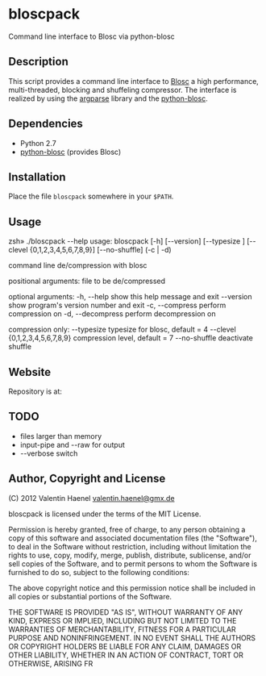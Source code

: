 # bloscpack

Command line interface to Blosc via python-blosc

## Description

This script provides a command line interface to
[Blosc](http://blosc.pytables.org/trac) a high performance, multi-threaded,
blocking and shuffeling compressor. The interface is realized by using the
[argparse](http://docs.python.org/dev/library/argparse.html) library
and the [python-blosc](https://github.com/FrancescAlted/python-blosc).

## Dependencies

* Python 2.7
* [python-blosc](https://github.com/FrancescAlted/python-blosc) (provides Blosc)

## Installation

Place the file ``bloscpack`` somewhere in your ``$PATH``.

## Usage

zsh» ./bloscpack --help
usage: bloscpack [-h] [--version] [--typesize <size>]
                 [--clevel {0,1,2,3,4,5,6,7,8,9}] [--no-shuffle] (-c | -d)
                 <file>

command line de/compression with blosc

positional arguments:
  <file>                file to be de/compressed

optional arguments:
  -h, --help            show this help message and exit
  --version             show program's version number and exit
  -c, --compress        perform compression on <file>
  -d, --decompress      perform decompression on <file>

compression only:
  --typesize <size>     typesize for blosc, default = 4
  --clevel {0,1,2,3,4,5,6,7,8,9}
                        compression level, default = 7
  --no-shuffle          deactivate shuffle

## Website

Repository is at: 

## TODO

* files larger than memory
* input-pipe and --raw for output
* --verbose switch

## Author, Copyright and License

(C) 2012 Valentin Haenel <valentin.haenel@gmx.de>

bloscpack is licensed under the terms of the MIT License.

Permission is hereby granted, free of charge, to any person obtaining a copy of
this software and associated documentation files (the "Software"), to deal in
the Software without restriction, including without limitation the rights to
use, copy, modify, merge, publish, distribute, sublicense, and/or sell copies
of the Software, and to permit persons to whom the Software is furnished to do
so, subject to the following conditions:

The above copyright notice and this permission notice shall be included in all
copies or substantial portions of the Software.

THE SOFTWARE IS PROVIDED "AS IS", WITHOUT WARRANTY OF ANY KIND, EXPRESS OR
IMPLIED, INCLUDING BUT NOT LIMITED TO THE WARRANTIES OF MERCHANTABILITY,
FITNESS FOR A PARTICULAR PURPOSE AND NONINFRINGEMENT. IN NO EVENT SHALL THE
AUTHORS OR COPYRIGHT HOLDERS BE LIABLE FOR ANY CLAIM, DAMAGES OR OTHER
LIABILITY, WHETHER IN AN ACTION OF CONTRACT, TORT OR OTHERWISE, ARISING FR
